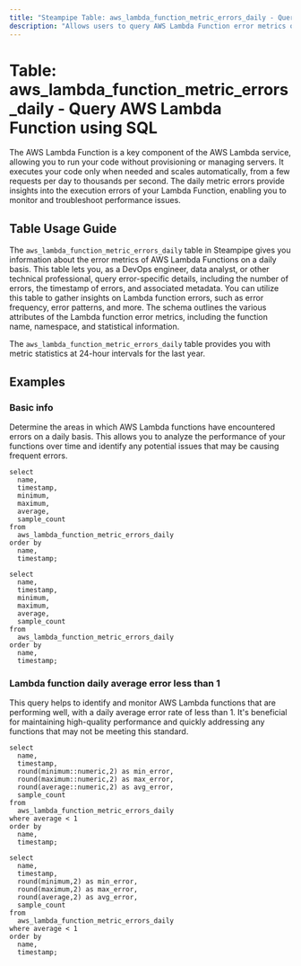 ```yaml
---
title: "Steampipe Table: aws_lambda_function_metric_errors_daily - Query AWS Lambda Function using SQL"
description: "Allows users to query AWS Lambda Function error metrics on a daily basis."
---
```


# Table: aws_lambda_function_metric_errors_daily - Query AWS Lambda Function using SQL

The AWS Lambda Function is a key component of the AWS Lambda service, allowing you to run your code without provisioning or managing servers. It executes your code only when needed and scales automatically, from a few requests per day to thousands per second. The daily metric errors provide insights into the execution errors of your Lambda Function, enabling you to monitor and troubleshoot performance issues.

## Table Usage Guide

The `aws_lambda_function_metric_errors_daily` table in Steampipe gives you information about the error metrics of AWS Lambda Functions on a daily basis. This table lets you, as a DevOps engineer, data analyst, or other technical professional, query error-specific details, including the number of errors, the timestamp of errors, and associated metadata. You can utilize this table to gather insights on Lambda function errors, such as error frequency, error patterns, and more. The schema outlines the various attributes of the Lambda function error metrics, including the function name, namespace, and statistical information.

The `aws_lambda_function_metric_errors_daily` table provides you with metric statistics at 24-hour intervals for the last year.

## Examples

### Basic info
Determine the areas in which AWS Lambda functions have encountered errors on a daily basis. This allows you to analyze the performance of your functions over time and identify any potential issues that may be causing frequent errors.

```sql+postgres
select
  name,
  timestamp,
  minimum,
  maximum,
  average,
  sample_count
from
  aws_lambda_function_metric_errors_daily
order by
  name,
  timestamp;
```

```sql+sqlite
select
  name,
  timestamp,
  minimum,
  maximum,
  average,
  sample_count
from
  aws_lambda_function_metric_errors_daily
order by
  name,
  timestamp;
```

### Lambda function daily average error less than 1
This query helps to identify and monitor AWS Lambda functions that are performing well, with a daily average error rate of less than 1. It's beneficial for maintaining high-quality performance and quickly addressing any functions that may not be meeting this standard.

```sql+postgres
select
  name,
  timestamp,
  round(minimum::numeric,2) as min_error,
  round(maximum::numeric,2) as max_error,
  round(average::numeric,2) as avg_error,
  sample_count
from
  aws_lambda_function_metric_errors_daily
where average < 1
order by
  name,
  timestamp;
```

```sql+sqlite
select
  name,
  timestamp,
  round(minimum,2) as min_error,
  round(maximum,2) as max_error,
  round(average,2) as avg_error,
  sample_count
from
  aws_lambda_function_metric_errors_daily
where average < 1
order by
  name,
  timestamp;
```